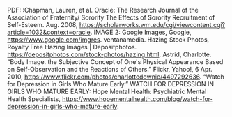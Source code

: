 
PDF: :Chapman, Lauren, et al. Oracle: The Research Journal of the Association of Fraternity/ Sorority  	The Effects of Sorority Recruitment of Self-Esteem. Aug. 2008, https://scholarworks.wm.edu/cgi/viewcontent.cgi?article=1032&context=oracle. 
IMAGE 2: Google Images, Google, https://www.google.com/imgres. 
ventanamedia. Hazing Stock Photos, Royalty Free Hazing Images | Depositphotos. https://depositphotos.com/stock-photos/hazing.html.
Astrid, Charlotte. “Body Image. the Subjective Concept of One's Physical Appearance Based on Self-Observation and the Reactions of Others.” Flickr, Yahoo!, 6 Apr. 2010, https://www.flickr.com/photos/charlottedownie/4497292636. 
“Watch for Depression in Girls Who Mature Early.” WATCH FOR DEPRESSION IN GIRLS WHO MATURE EARLY: Hope Mental Health: Psychiatric Mental Health Specialists, https://www.hopementalhealth.com/blog/watch-for-depression-in-girls-who-mature-early. 
